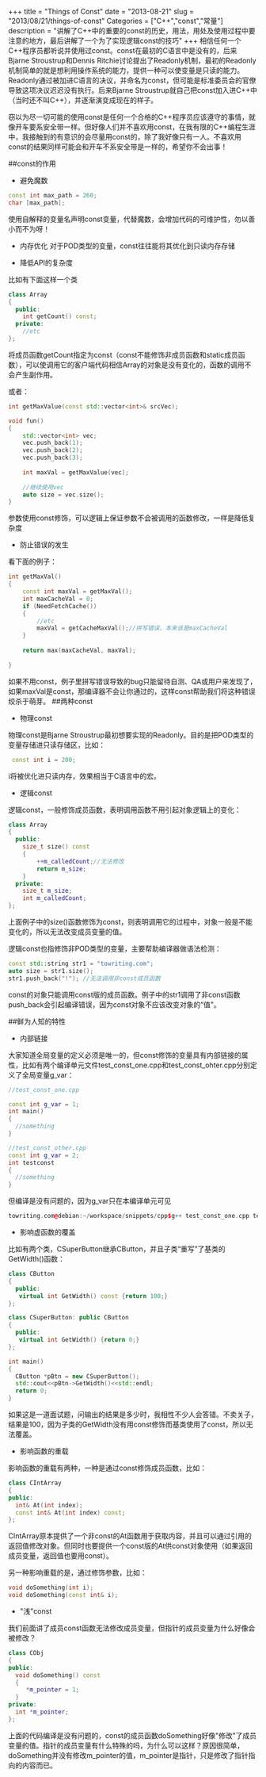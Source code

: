 +++
title = "Things of Const"
date = "2013-08-21"
slug = "2013/08/21/things-of-const"
Categories = ["C++","const","常量"]
description = "讲解了C++中的重要的const的历史，用法，用处及使用过程中要注意的地方，最后讲解了一个为了实现逻辑const的技巧"
+++
相信任何一个C++程序员都听说并使用过const。const在最初的C语言中是没有的，后来Bjarne Stroustrup和Dennis Ritchie讨论提出了Readonly机制，最初的Readonly机制简单的就是想利用操作系统的能力，提供一种可以使变量是只读的能力。Readonly通过被加进C语言的决议，并命名为const，但可能是标准委员会的官僚导致这项决议迟迟没有执行。后来Bjarne Stroustrup就自己把const加入进C++中（当时还不叫C++），并逐渐演变成现在的样子。

窃以为尽一切可能的使用const是任何一个合格的C++程序员应该遵守的事情，就像开车要系安全带一样。但好像人们并不喜欢用const，在我有限的C++编程生涯中，我接触到的有意识的会尽量用const的，除了我好像只有一人。不喜欢用const的结果同样可能会和开车不系安全带是一样的，希望你不会出事！

##const的作用
 * 避免魔数

```cpp
const int max_path = 260;
char [max_path];
```
使用自解释的变量名声明const变量，代替魔数，会增加代码的可维护性，勿以善小而不为呀！

 * 内存优化 对于POD类型的变量，const往往能将其优化到只读内存存储

 * 降低API的复杂度

比如有下面这样一个类
```cpp
class Array
{
  public:
    int getCount() const;
  private:
    //etc
};
``` 
将成员函数getCount指定为const（const不能修饰非成员函数和static成员函数），可以使调用它的客户端代码相信Array的对象是没有变化的，函数的调用不会产生副作用。

或者：
```cpp
int getMaxValue(const std::vector<int>& srcVec);

void fun()
{
    std::vector<int> vec;
    vec.push_back(1);
    vec.push_back(2);
    vec.push_back(3);
    
    int maxVal = getMaxValue(vec);    
    
    //继续使用vec
    auto size = vec.size();
}
```
参数使用const修饰，可以逻辑上保证参数不会被调用的函数修改，一样是降低复杂度

 * 防止错误的发生

看下面的例子：
```cpp
int getMaxVal()
{
    const int maxVal = getMaxVal();
    int maxCacheVal = 0;
    if (NeedFetchCache())
    {
        //etc
        maxVal = getCacheMaxVal();//拼写错误，本来该是maxCacheVal
    }
    
    return max(maxCacheVal, maxVal);
     
}
```

如果不用const，例子里拼写错误导致的bug只能留待自测、QA或用户来发现了，如果maxVal是const，那编译器不会让你通过的，这样const帮助我们将这种错误绞杀于萌芽。
##两种const
* 物理const

物理const是Bjarne Stroustrup最初想要实现的Readonly。目的是把POD类型的变量存储进只读存储区，比如：
```cpp
 const int i = 200;
```
i将被优化进只读内存，效果相当于C语言中的宏。

* 逻辑const

逻辑const，一般修饰成员函数，表明调用函数不用引起对象逻辑上的变化：
```cpp
class Array
{
  public:
    size_t size() const
    {
        ++m_calledCount;//无法修改
        return m_size;    
    }
  private:
    size_t m_size;
    int m_calledCount;
};
```
上面例子中的size()函数修饰为const，则表明调用它的过程中，对象一般是不能变化的，所以无法改变成员变量的值。

逻辑const也指修饰非POD类型的变量，主要帮助编译器做语法检测：
```cpp
const std::string str1 = "towriting.com";
auto size = str1.size();
str1.push_back("!"); //无法调用非const成员函数
```
const的对象只能调用const版的成员函数。例子中的str1调用了非const函数push_back会引起编译错误，因为const对象不应该改变对象的“值"。

##鲜为人知的特性
 * 内部链接
 
大家知道全局变量的定义必须是唯一的，但const修饰的变量具有内部链接的属性，比如有两个编译单元文件test_const_one.cpp和test_const_ohter.cpp分别定义了全局变量g_var：
```cpp
//test_const_one.cpp

const int g_var = 1;
int main()
{
  //something
}

//test_const_other.cpp
const int g_var = 2;
int testconst
{
  //something
}

```
但编译是没有问题的，因为g_var只在本编译单元可见
```cpp
towriting.com@debian:~/workspace/snippets/cpp$g++ test_const_one.cpp test_const_other.cpp
``` 

 * 影响虚函数的覆盖

比如有两个类，CSuperButton继承CButton，并且子类“重写”了基类的GetWidth()函数：
```cpp
class CButton
{
  public:
   virtual int GetWidth() const {return 100;}
};

class CSuperButton: public CButton
{
  public:
   virtual int GetWidth() {return 0;}
};

int main()
{
  CButton *pBtn = new CSuperButton();
  std::cout<<pBtn->GetWidth()<<std::endl;
  return 0;
}
```

如果这是一道面试题，问输出的结果是多少时，我相性不少人会答错。不卖关子，结果是100，因为子类的GetWidth没有用const修饰而基类使用了const，所以无法覆盖。

 * 影响函数的重载

影响函数的重载有两种，一种是通过const修饰成员函数，比如：
 
```cpp
class CIntArray
{
public:
  int& At(int index);
  const int& At(int index) const;
};
```
CIntArray原本提供了一个非const的At函数用于获取内容，并且可以通过引用的返回值修改对象。但同时也要提供一个const版的At供const对象使用（如果返回成员变量，返回值也要用const）。

另一种影响重载的是，通过修饰参数，比如：
```cpp
void doSomething(int i);
void doSomething(const int& i);
```

 * "浅"const

我们前面讲了成员const函数无法修改成员变量，但指针的成员变量为什么好像会被修改？
```cpp
class CObj
{
public:
  void doSomething() const
  {
     *m_pointer = 1;
  }
private:
  int *m_pointer;
};
```
上面的代码编译是没有问题的，const的成员函数doSomething好像"修改"了成员变量的值。指针的成员变量有什么特殊的吗，为什么可以这样？原因很简单，doSomething并没有修改m_pointer的值，m_pointer是指针，只是修改了指针指向的内容而已。
